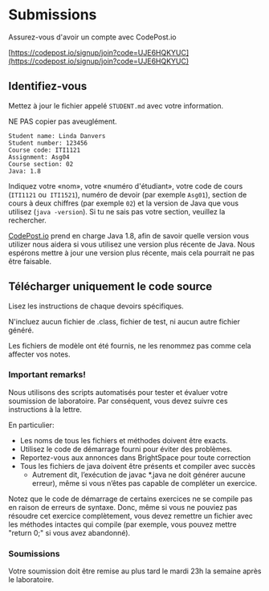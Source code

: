 # Submissions

Assurez-vous d'avoir un compte avec CodePost.io

[https://codepost.io/signup/join?code=UJE6HQKYUC](https://codepost.io/signup/join?code=UJE6HQKYUC)

## Identifiez-vous

Mettez à jour le fichier appelé `STUDENT.md` avec votre
information.

NE PAS copier pas aveuglément.

```
Student name: Linda Danvers
Student number: 123456
Course code: ITI1121
Assignment: Asg04
Course section: 02
Java: 1.8
```

Indiquez votre «nom», votre «numéro d'étudiant», votre code de cours
(`ITI1121` ou` ITI1521`), numéro de devoir (par exemple `Asg01`),
section de cours à deux chiffres (par exemple `02`) et la version
de Java que vous utilisez (`java -version`). Si tu ne sais pas
votre section, veuillez la rechercher.

[CodePost.io](https://codepost.io/signup/join?code=UJE6HQKYUC) prend en charge Java 1.8,
afin de savoir quelle version vous utilizer nous aidera
si vous utilisez une version plus récente de Java.
Nous espérons mettre à jour une version plus récente,
mais cela pourrait ne pas être faisable.

## Télécharger uniquement le code source

Lisez les instructions de chaque devoirs spécifiques.

N'incluez aucun fichier de .class, fichier de test, ni aucun autre fichier généré.

Les fichiers de modèle ont été fournis, ne les renommez pas comme cela affecter vos notes.

### Important remarks!

Nous utilisons des scripts automatisés pour tester et évaluer votre soumission de laboratoire. Par conséquent, vous devez suivre ces instructions à la lettre.

En particulier:

* Les noms de tous les fichiers et méthodes doivent être exacts.
* Utilisez le code de démarrage fourni pour éviter des problèmes.
* Reportez-vous aux annonces dans BrightSpace pour toute correction
* Tous les fichiers de java doivent être présents et compiler avec succès
  * Autrement dit, l’exécution de javac \*.java ne doit générer aucune erreur), même si vous n’êtes pas capable de compléter un exercice.

Notez que le code de démarrage de certains exercices ne se compile pas en raison de erreurs de syntaxe. Donc, même si vous ne pouviez pas résoudre cet exercice complètement, vous devez remettre un fichier avec les méthodes intactes qui compile
(par exemple, vous pouvez mettre "return 0;" si vous avez abandonné).

### Soumissions

Votre soumission doit être remise au plus tard le mardi 23h la semaine après le laboratoire.
